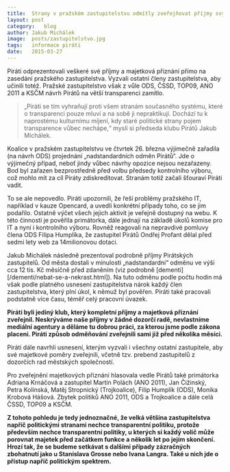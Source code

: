 ```yaml
---
title:	Strany v pražském zastupitelstvu odmítly zveřejňovat příjmy svých politiků
layout:	post
category:	blog
author:	Jakub Michálek
image:	posts/zastupitelstvo.jpg
tags:	informace piráti
date:	2015-03-27
---
```


Piráti odprezentovali veškeré své příjmy a majetková přiznání
přímo na zasedání pražského zastupitelstva. Vyzvali ostatní členy zastupitelstva, aby učinili totéž. Pražské zastupitelstvo však z vůle ODS, ČSSD, TOP09, ANO 2011 a KSČM návrh Pirátů na větší transparenci zamítlo.

> „Piráti se tím vyhraňují proti všem stranám současného systému, které o transparenci pouze mluví a na sobě ji nepraktikují. Dochází tu k naprostému kulturnímu míjení, kdy staré politické strany pojem transparence vůbec nechápe,“ myslí si předseda klubu Pirátů Jakub Michálek.

Koalice v pražském zastupitelstvu ve čtvrtek 26. března
výjimečně zařadila (na návrh ODS) projednání „nadstandardních odměn Pirátů“.
Jde o výjimečný případ, neboť jindy vůbec návrhy opozice nejsou nezařazeny.
Bod byl zařazen bezprostředně před volbu předsedy kontrolního výboru,
což mohlo mít za cíl Piráty zdiskreditovat. Stranám totiž začali šťouraví Piráti
vadit.

To se ale nepovedlo. Piráti upozornili, že řeší problémy pražského IT,
například v kauze Opencard,
a uvedli konkrétní případy toho, co se jim podařilo. Ostatně výčet všech jejich
aktivit je veřejně dostupný na webu.
K této činnosti je pověřila primátorka, dále jednají na základě úkolů
komise pro IT a nyní i kontrolního výboru. Rovněž reagovali na nepravdivé pomluvy
člena ODS Filipa Humplíka, že zastupitel Pirátů Ondřej Profant dělal před
sedmi lety web za 14milionovou dotaci.

Jakub Michálek následně prezentoval podrobně příjmy Pirátských zastupitelů.
Od města dostali v minulosti „nadstandardní“ odměnu ve výši cca 12 tis. Kč měsíčně před zdaněním (viz podrobně [dementi][/dementi/nebat-se-a-nekrast.html]). Na tuto odměnu podle počtu hodin má
však podle platného usnesení zastupitelstva nárok každý člen zastupitelstva,
který plní úkol, k němuž byl pověřen. Piráti také pracovali podstatně více času,
téměř celý pracovní úvazek.

**Piráti byli jediný klub, který kompletní příjmy a majetková přiznání
zveřejnil. Neskrýváme naše příjmy v žádné dozorčí radě, nevlastníme mediální
agentury a děláme tu dobrou práci, za kterou jsme podle zákona placeni.
Piráti způsob odměňování zveřejnili sami již před několika měsíci.**

Piráti dále navrhli usnesení, kterým vyzvali i všechny ostatní zastupitele, aby své
majetkové poměry zveřejnili, včetně tzv. prebend zastupitelů z dozorčích rad
městských společností.

Pro zveřejnění majetkových přiznání hlasovala vedle Pirátů
také primátorka Adriana Krnáčová a zastupitel Martin Polách (ANO 2011),
Jan Čižinský, Petra Kolínská, Matěj Stropnický (Trojkoalice), Filip Humplík (ODS),
Monika Krobová Hášová. Zbytek politiků ANO 2011, ODS a Trojkoalice a dále
celá ČSSD, TOP09 a KSČM.

**Z tohoto pohledu je tedy jednoznačné, že velká většina zastupitelstva
napříč politickými stranami nechce transparentní politiku, protože především
nechce transparentní politiky, u kterých si každý volič může porovnat majetek
před začátkem funkce a několik let po jejím skončení. Hrozí tak, že se budeme
setkávat s dalšími případy zázračných zbohatnutí jako u Stanislava Grosse
nebo Ivana Langra. Také u nich jde o přístup napříč politickým spektrem.**



